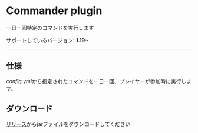 # Commander plugin
一日一回特定のコマンドを実行します  

サポートしているバージョン: **1.19~**

---
## 仕様
*config.yml*から指定されたコマンドを一日一回、プレイヤーが参加時に実行します。

## ダウンロード
[リリース](https://github.com/RamuneRemonedo/Commander-CreateSMP/releases)からjarファイルをダウンロードしてください
